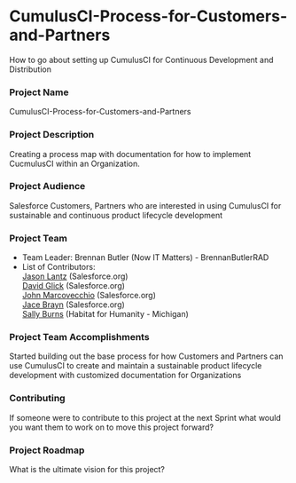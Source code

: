 # CumulusCI-Process-for-Customers-and-Partners
How to go about setting up CumulusCI for Continuous Development and Distribution

### Project Name
CumulusCI-Process-for-Customers-and-Partners

### Project Description
Creating a process map with documentation for how to implement CucmulusCI within an Organization.

### Project Audience
Salesforce Customers, Partners who are interested in using CumulusCI for sustainable and continuous product lifecycle development

### Project Team

* Team Leader:
      Brennan Butler (Now IT Matters) - BrennanButlerRAD
* List of Contributors: <br>
[Jason Lantz](https://github.com/jlantz) (Salesforce.org)<br>
[David Glick](https://github.com/davisagli)
(Salesforce.org)<br>
[John Marcovecchio](https://github.com/johnmarco) (Salesforce.org)<br>
[Jace Brayn](https://github.com/jacebryan) (Salesforce.org)<br>
[Sally Burns](https://github.com/sallyb) (Habitat for Humanity - Michigan)<br>

### Project Team Accomplishments
Started building out the base process for how Customers and Partners can use CumulusCI to create and maintain a sustainable product lifecycle development with customized documentation for Organizations 

### Contributing
If someone were to contribute to this project at the next Sprint what would you want them to work on to move this project forward?

### Project Roadmap
What is the ultimate vision for this project?
